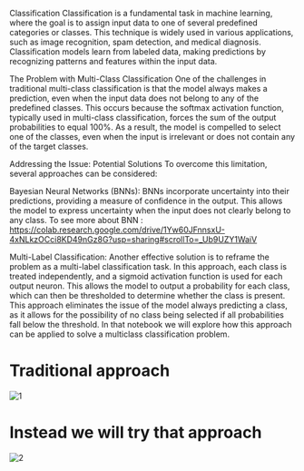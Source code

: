 Classification
Classification is a fundamental task in machine learning, where the goal is to assign input data to one of several predefined categories or classes. This technique is widely used in various applications, such as image recognition, spam detection, and medical diagnosis. Classification models learn from labeled data, making predictions by recognizing patterns and features within the input data.

The Problem with Multi-Class Classification
One of the challenges in traditional multi-class classification is that the model always makes a prediction, even when the input data does not belong to any of the predefined classes. This occurs because the softmax activation function, typically used in multi-class classification, forces the sum of the output probabilities to equal 100%. As a result, the model is compelled to select one of the classes, even when the input is irrelevant or does not contain any of the target classes.

Addressing the Issue: Potential Solutions
To overcome this limitation, several approaches can be considered:

Bayesian Neural Networks (BNNs): BNNs incorporate uncertainty into their predictions, providing a measure of confidence in the output. This allows the model to express uncertainty when the input does not clearly belong to any class. To see more about BNN : https://colab.research.google.com/drive/1Yw60JFnnsxU-4xNLkzOCci8KD49nGz8G?usp=sharing#scrollTo=_Ub9UZY1WaiV

Multi-Label Classification: Another effective solution is to reframe the problem as a multi-label classification task. In this approach, each class is treated independently, and a sigmoid activation function is used for each output neuron. This allows the model to output a probability for each class, which can then be thresholded to determine whether the class is present. This approach eliminates the issue of the model always predicting a class, as it allows for the possibility of no class being selected if all probabilities fall below the threshold. In that notebook we will explore how this approach can be applied to solve a multiclass classification problem.

# Traditional approach
 ![1](https://github.com/user-attachments/assets/139c0880-5135-4647-8975-b94c503188a3)

# Instead we will try that approach
![2](https://github.com/user-attachments/assets/ab7587af-1529-4814-8644-c39fe0cae0e3)

